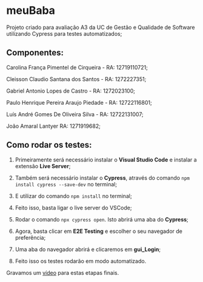 # meuBaba
Projeto criado para avaliação A3 da UC de Gestão e Qualidade de Software utilizando Cypress para testes automatizados;

## Componentes:

Carolina França Pimentel de Cirqueira - RA: 12719110721;

Cleisson Claudio Santana dos Santos - RA: 1272227351;

Gabriel Antonio Lopes de Castro - RA: 1272023100;

Paulo Henrique Pereira Araujo Piedade - RA: 12722116801;

Luís André Gomes De Oliveira Silva - RA: 12722131007;

João Amaral Lantyer RA: 1271919682;

## Como rodar os testes:

1. Primeiramente será necessário instalar o **Visual Studio Code** e instalar a extensão **Live Server**;

2. Também será necessário instalar o **Cypress**, através do comando ```npm install cypress --save-dev``` no terminal;

3. E utilizar do comando `npm install` no terminal;

3. Feito isso, basta ligar o live server do VSCode;

4. Rodar o comando `npx cypress open`. Isto abrirá uma aba do **Cypress**;

5. Agora, basta clicar em **E2E Testing** e escolher o seu navegador de preferência;

6. Uma aba do navegador abrirá e clicaremos em **gui_Login**;

7. Feito isso os testes rodarão em modo automatizado.

Gravamos um [vídeo](../Video/Testes-Cypress.mp4) para estas etapas finais.

